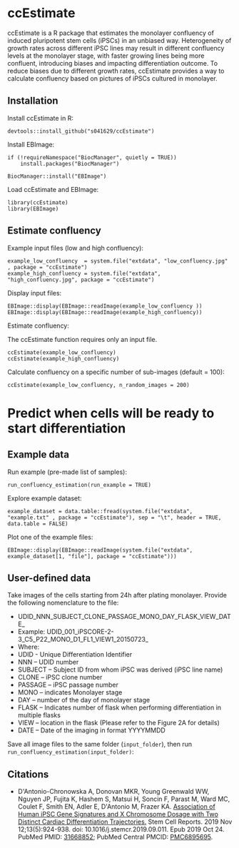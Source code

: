 # ccEstimate

ccEstimate is a R package that estimates the monolayer confluency of induced pluripotent stem cells (iPSCs) in an unbiased way. 
Heterogeneity of growth rates across different iPSC lines may result in different confluency levels at the monolayer stage, with faster growing lines being more confluent, introducing biases and impacting differentiation outcome. 
To reduce biases due to different growth rates, ccEstimate provides a way to calculate confluency based on pictures of iPSCs cultured in monolayer. 

## Installation

Install ccEstimate in R:

```
devtools::install_github("s041629/ccEstimate")
```

Install EBImage:

```{r}
if (!requireNamespace("BiocManager", quietly = TRUE))
    install.packages("BiocManager")

BiocManager::install("EBImage")
```


Load ccEstimate and EBImage:

```{r}
library(ccEstimate)
library(EBImage)
```

## Estimate confluency

Example input files (low and high confluency):

```
example_low_confluency  = system.file("extdata", "low_confluency.jpg" , package = "ccEstimate")
example_high_confluency = system.file("extdata", "high_confluency.jpg", package = "ccEstimate")
```

Display input files:

```
EBImage::display(EBImage::readImage(example_low_confluency ))
EBImage::display(EBImage::readImage(example_high_confluency))
```

Estimate confluency:

The ccEstimate function requires only an input file.

```
ccEstimate(example_low_confluency)
ccEstimate(example_high_confluency)
```

Calculate confluency on a specific number of sub-images (default = 100):

```
ccEstimate(example_low_confluency, n_random_images = 200)
```


# Predict when cells will be ready to start differentiation

## Example data
Run example (pre-made list of samples):

```
run_confluency_estimation(run_example = TRUE)
```

Explore example dataset:

```
example_dataset = data.table::fread(system.file("extdata", "example.txt" , package = "ccEstimate"), sep = "\t", header = TRUE, data.table = FALSE)
```

Plot one of the example files:
```
EBImage::display(EBImage::readImage(system.file("extdata", example_dataset[1, "file"], package = "ccEstimate")))
```


## User-defined data

Take images of the cells starting from 24h after plating monolayer. Provide the following nomenclature to the file: 
* UDID_NNN_SUBJECT_CLONE_PASSAGE_MONO_DAY_FLASK_VIEW_DATE_
* Example: UDID_001_iPSCORE-2-3_C5_P22_MONO_D1_FL1_VIEW1_20150723_
* Where:
* UDID - Unique Differentiation Identifier
* NNN – UDID number
* SUBJECT – Subject ID from whom iPSC was derived (iPSC line name)
* CLONE – iPSC clone number
* PASSAGE – iPSC passage number
* MONO – indicates Monolayer stage
* DAY – number of the day of monolayer stage
* FLASK – Indicates number of flask when performing differentiation in multiple flasks
* VIEW – location in the flask (Please refer to the Figure 2A for details)
* DATE – Date of the imaging in format YYYYMMDD

Save all image files to the same folder (`input_folder`), then run `run_confluency_estimation(input_folder)`:


## Citations

* D'Antonio-Chronowska A, Donovan MKR, Young Greenwald WW, Nguyen JP, Fujita K, Hashem S, Matsui H, Soncin F, Parast M, Ward MC, Coulet F, Smith EN, Adler E, D'Antonio M, Frazer KA. 
[Association of Human iPSC Gene Signatures and X Chromosome Dosage with Two Distinct Cardiac Differentiation Trajectories.](https://www.cell.com/stem-cell-reports/fulltext/S2213-6711(19)30361-3) 
Stem Cell Reports. 2019 Nov 12;13(5):924-938. doi: 10.1016/j.stemcr.2019.09.011. Epub 2019 Oct 24. PubMed PMID: [31668852](https://pubmed.ncbi.nlm.nih.gov/31668852/); PubMed Central PMCID: [PMC6895695](https://www.ncbi.nlm.nih.gov/pmc/articles/PMC6895695/).





